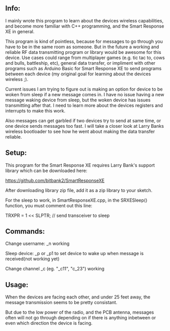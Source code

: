 Info:
---------------------
I mainly wrote this program to learn about the devices wireless capabilities, and become more familiar with C++ programming, and the Smart Response XE in general.

This program is kind of pointless, because for messages to go through you have to be in the same room as someone. But in the future a working and reliable RF data transmitting program or library would be awesome for this device. Use cases could range from multiplayer games (e.g. tic tac to, cows and bulls, battleship, etc), general data transfer, or impliment with other programs such as Arduino Basic for Smart Response XE to send programs between each device (my original goal for learning about the devices wireless ;).

Current issues I am trying to figure out is making an option for device to be woken from sleep if a new message comes in. I have no issue having a new message waking device from sleep, but the woken device has issues transmitting after that. I need to learn more about the devices registers and interrupts to make this work.

Also messages can get garbled if two devices try to send at same time, or one device sends messages too fast. I will take a closer look at Larry Banks wireless bootloader to see how he went about making the data transfer reliable.

Setup:
----------------------
This program for the Smart Response XE requires Larry Bank's support library which can be downloaded here:

https://github.com/bitbank2/SmartResponseXE

After downloading library zip file, add it as a zip library to your sketch.

For the sleep to work, in SmartResponseXE.cpp, in the SRXESleep() function,
you must comment out this line:

TRXPR = 1 << SLPTR; // send transceiver to sleep

Commands:
---------------------
Change username:  _n working

Sleep device:     _p or _p1 to set device to wake up when message is received(not working yet)

Change channel    _c<channel>  (eg. "_c11", "c_23") working

Usage:
--------------------
When the devices are facing each other, and under 25 feet away,
the message transmission seems to be pretty consistant.

But due to the low power of the radio, and the PCB antenna, messages often
will not go through depending on if there is anything inbetween or even which
direction the device is facing.
